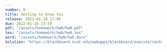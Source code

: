 ```yaml
---
number: 0
title: Getting to Know You
release: 2022-01-10 17:00
due: 2022-01-16 23:59
pdf: "/assets/homework/hw0/hw0.pdf"
tex: "/assets/homework/hw0/hw0.tex"
word: "/assets/homework/hw0/hw0.docx"
Solution: "https://blackboard.ncat.edu/webapps/blackboard/execute/content/file?cmd=view&mode=designer&content_id=_5212733_1&course_id=_3567742_1"
---
```


